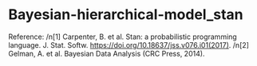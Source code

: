 # Bayesian-hierarchical-model_stan
Reference:
/n[1] Carpenter, B. et al. Stan: a probabilistic programming language. J. Stat. Softw. https://doi.org/10.18637/jss.v076.i01(2017).
/n[2] Gelman, A. et al. Bayesian Data Analysis (CRC Press, 2014).
